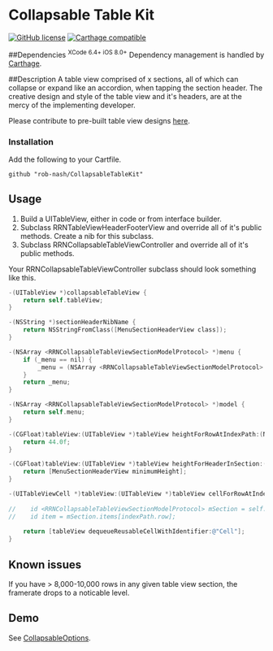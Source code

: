 Collapsable Table Kit
=====================
[![GitHub license](https://img.shields.io/github/license/mashape/apistatus.svg?style=plastic&label=Legal)](https://raw.githubusercontent.com/rob-nash/InfiniteScroll/master/LICENCE.md)
[![Carthage compatible](https://img.shields.io/badge/Carthage-Compatible-green.svg)](https://github.com/Carthage/Carthage)

##Dependencies
<sup>XCode 6.4+ iOS 8.0+</sup>
Dependency management is handled by [Carthage](https://github.com/Carthage/Carthage#adding-frameworks-to-an-application).

##Description
A table view comprised of x sections, all of which can collapse or expand like an accordion, when tapping the section header. The creative design and style of the table view and it's headers, are at the mercy of the implementing developer.

Please contribute to pre-built table view designs [here](https://github.com/rob-nash/CollapsableOptions).

### Installation
Add the following to your Cartfile.

```ogdl
github "rob-nash/CollapsableTableKit"
```

## Usage
1. Build a UITableView, either in code or from interface builder.
2. Subclass RRNTableViewHeaderFooterView and override all of it's public methods. Create a nib for this subclass.
3. Subclass RRNCollapsableTableViewController and override all of it's public methods.

Your RRNCollapsableTableViewController subclass should look something like this.

```objective-c
-(UITableView *)collapsableTableView {
    return self.tableView;
}

-(NSString *)sectionHeaderNibName {
    return NSStringFromClass([MenuSectionHeaderView class]);
}

-(NSArray <RRNCollapsableTableViewSectionModelProtocol> *)menu {
    if (_menu == nil) {
        _menu = (NSArray <RRNCollapsableTableViewSectionModelProtocol> *)[FakeModelBuilder buildMenu];
    }
    return _menu;
}

-(NSArray <RRNCollapsableTableViewSectionModelProtocol> *)model {
    return self.menu;
}

-(CGFloat)tableView:(UITableView *)tableView heightForRowAtIndexPath:(NSIndexPath *)indexPath {
    return 44.0f;
}

-(CGFloat)tableView:(UITableView *)tableView heightForHeaderInSection:(NSInteger)section {
    return [MenuSectionHeaderView minimumHeight];
}

-(UITableViewCell *)tableView:(UITableView *)tableView cellForRowAtIndexPath:(NSIndexPath *)indexPath {
    
//    id <RRNCollapsableTableViewSectionModelProtocol> mSection = self.menu[indexPath.section];
//    id item = mSection.items[indexPath.row];
    
    return [tableView dequeueReusableCellWithIdentifier:@"Cell"];
}
```

## Known issues
If you have > 8,000-10,000 rows in any given table view section, the framerate drops to a noticable level.

## Demo
See [CollapsableOptions](https://github.com/rob-nash/CollapsableOptions).
